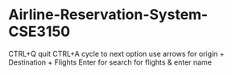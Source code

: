 # Airline-Reservation-System-CSE3150

CTRL+Q quit
CTRL+A cycle to next option
use arrows for origin + Destination + Flights
Enter for search for flights & enter name